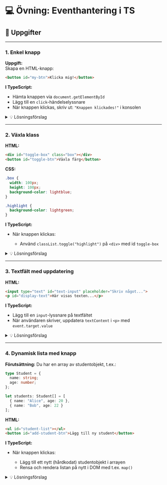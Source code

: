 # 💻 Övning: Eventhantering i TS

## 🧩 Uppgifter

---

### 1. Enkel knapp

**Uppgift:**  
Skapa en HTML-knapp:

```html
<button id="my-btn">Klicka mig!</button>
````

**I TypeScript:**

* Hämta knappen via `document.getElementById`
* Lägg till en `click`-händelselyssnare
* När knappen klickas, skriv ut:
  `"Knappen klickades!"` i konsolen

<details>
<summary>💡 Lösningsförslag</summary>

```ts
const button = document.getElementById("my-btn") as HTMLButtonElement;

button.addEventListener("click", () => {
  console.log("Knappen klickades!");
});
```

</details>

---

### 2. Växla klass

**HTML:**

```html
<div id="toggle-box" class="box"></div>
<button id="toggle-btn">Växla färg</button>
```

**CSS:**

```css
.box {
  width: 100px;
  height: 100px;
  background-color: lightblue;
}

.highlight {
  background-color: lightgreen;
}
```

**I TypeScript:**

* När knappen klickas:

  * Använd `classList.toggle("highlight")` på `<div>` med id `toggle-box`

<details>
<summary>💡 Lösningsförslag</summary>

```ts
const toggleBox = document.getElementById("toggle-box") as HTMLDivElement;
const toggleBtn = document.getElementById("toggle-btn") as HTMLButtonElement;

toggleBtn.addEventListener("click", () => {
  toggleBox.classList.toggle("highlight");
});
```

</details>

---

### 3. Textfält med uppdatering

**HTML:**

```html
<input type="text" id="text-input" placeholder="Skriv något...">
<p id="display-text">Här visas texten...</p>
```

**I TypeScript:**

* Lägg till en `input`-lyssnare på textfältet
* När användaren skriver, uppdatera `textContent` i `<p>` med `event.target.value`

<details>
<summary>💡 Lösningsförslag</summary>

```ts
const input = document.getElementById("text-input") as HTMLInputElement;
const display = document.getElementById("display-text") as HTMLParagraphElement;

input.addEventListener("input", (event) => {
  const target = event.target as HTMLInputElement;
  display.textContent = target.value;
});
```

</details>

---

### 4. Dynamisk lista med knapp

**Förutsättning:**
Du har en array av studentobjekt, t.ex.:

```ts
type Student = {
  name: string;
  age: number;
};

let students: Student[] = [
  { name: "Alice", age: 20 },
  { name: "Bob", age: 22 }
];
```

**HTML:**

```html
<ul id="student-list"></ul>
<button id="add-student-btn">Lägg till ny student</button>
```

**I TypeScript:**

* När knappen klickas:

  * Lägg till ett nytt (hårdkodat) studentobjekt i arrayen
  * Rensa och rendera listan på nytt i DOM med t.ex. `map()`

<details>
<summary>💡 Lösningsförslag</summary>

```ts
const list = document.getElementById("student-list") as HTMLUListElement;
const addBtn = document.getElementById("add-student-btn") as HTMLButtonElement;

function renderList() {
  list.innerHTML = "";
  students.forEach((student) => {
    const li = document.createElement("li");
    li.textContent = `${student.name}, ${student.age} år`;
    list.appendChild(li);
  });
}

addBtn.addEventListener("click", () => {
  const newStudent: Student = { name: "Charlie", age: 23 };
  students.push(newStudent);
  renderList();
});

renderList();
```

</details>
